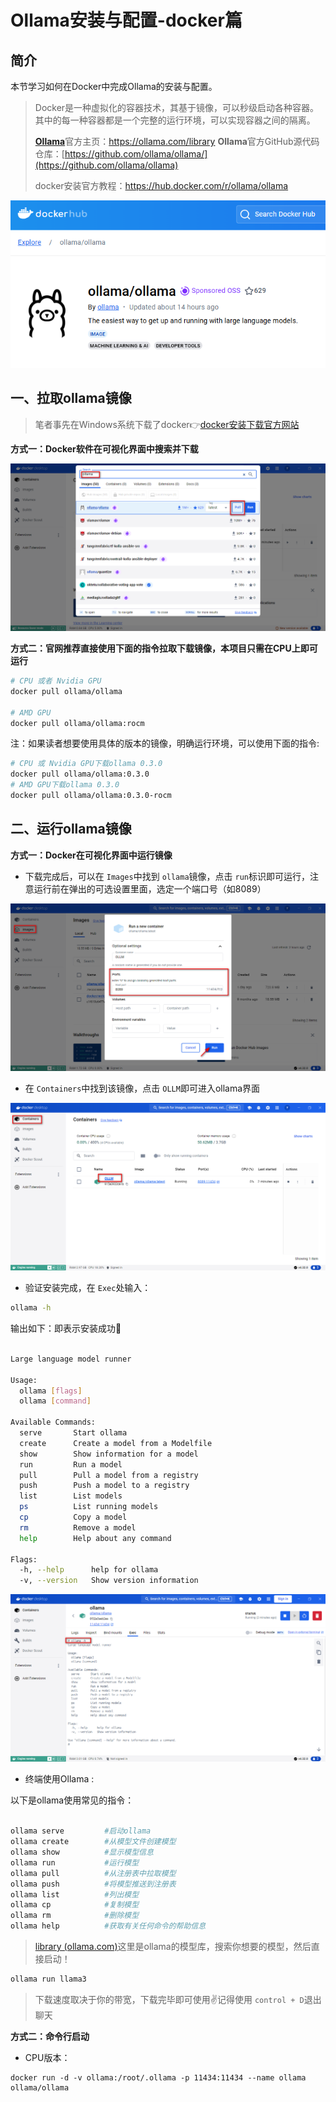 # Ollama安装与配置-docker篇

## 简介

本节学习如何在Docker中完成Ollama的安装与配置。

> Docker是一种虚拟化的容器技术，其基于镜像，可以秒级启动各种容器。其中的每一种容器都是一个完整的运行环境，可以实现容器之间的隔离。
>
> [**Ollama**](https://ollama.com/download)官方主页：https://ollama.com/library
> **Ollama**官方GitHub源代码仓库：[https://github.com/ollama/ollama/](https://github.com/ollama/ollama)
>
> docker安装官方教程：https://hub.docker.com/r/ollama/ollama

![](../images/C2-4-1.png)

## 一、拉取ollama镜像

> 笔者事先在Windows系统下载了docker👉[docker安装下载官方网站](https://docs.docker.com/desktop/install/windows-install/)

**方式一：Docker软件在可视化界面中搜索并下载**

![](../images/C2-4-2.png)

**方式二：官网推荐直接使用下面的指令拉取下载镜像，本项目只需在CPU上即可运行**

```bash
# CPU 或者 Nvidia GPU 
docker pull ollama/ollama

# AMD GPU
docker pull ollama/ollama:rocm
```

注：如果读者想要使用具体的版本的镜像，明确运行环境，可以使用下面的指令:

```bash
# CPU 或 Nvidia GPU下载ollama 0.3.0
docker pull ollama/ollama:0.3.0
# AMD GPU下载ollama 0.3.0
docker pull ollama/ollama:0.3.0-rocm
```

## 二、运行ollama镜像

**方式一：Docker在可视化界面中运行镜像**

- 下载完成后，可以在 `Images`中找到 `ollama`镜像，点击 `run`标识即可运行，注意运行前在弹出的可选设置里面，选定一个端口号（如8089）

![](../images/C2-4-3.png)

- 在 `Containers`中找到该镜像，点击 `OLLM`即可进入ollama界面

![img](../images/C2-4-4.png)

- 验证安装完成，在 `Exec`处输入：

```bash
ollama -h
```

输出如下：即表示安装成功🎉

```bash

Large language model runner

Usage:
  ollama [flags]
  ollama [command]

Available Commands:
  serve       Start ollama
  create      Create a model from a Modelfile
  show        Show information for a model
  run         Run a model
  pull        Pull a model from a registry
  push        Push a model to a registry
  list        List models
  ps          List running models
  cp          Copy a model
  rm          Remove a model
  help        Help about any command

Flags:
  -h, --help      help for ollama
  -v, --version   Show version information
```

![img](../images/C2-4-5.png)

- 终端使用Ollama :

以下是ollama使用常见的指令：

```bash

ollama serve         #启动ollama
ollama create        #从模型文件创建模型
ollama show          #显示模型信息
ollama run           #运行模型
ollama pull          #从注册表中拉取模型
ollama push          #将模型推送到注册表
ollama list          #列出模型
ollama cp            #复制模型
ollama rm            #删除模型
ollama help          #获取有关任何命令的帮助信息
```

> [library (ollama.com)](https://ollama.com/library)这里是ollama的模型库，搜索你想要的模型，然后直接启动！

```bash
ollama run llama3
```

> 下载速度取决于你的带宽，下载完毕即可使用✌记得使用 `control + D`退出聊天

**方式二：命令行启动**

- CPU版本：

```shell
docker run -d -v ollama:/root/.ollama -p 11434:11434 --name ollama ollama/ollama
```
